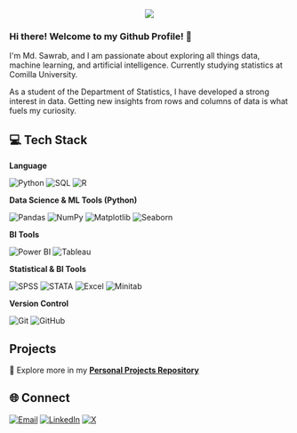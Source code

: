 <div align="center">
  <img src="https://profile-counter.glitch.me/md-sawrab/count.svg?"  />
</div>

### Hi there! Welcome to my Github Profile! 👋

I'm Md. Sawrab, and I am passionate about exploring all things data, machine learning, and artificial intelligence. Currently studying statistics at Comilla University.

As a student of the Department of Statistics, I have developed a strong interest in data. Getting new insights from rows and columns of data is what fuels my curiosity.

## 💻 Tech Stack

**Language** 

![Python](https://img.shields.io/badge/-Python-3776AB?style=flat-square&logo=Python&logoColor=white) 
![SQL](https://img.shields.io/badge/-SQL-4479A1?style=flat-square&logo=MySQL&logoColor=white)
![R](https://img.shields.io/badge/-R-276DC3?style=flat-square&logo=R&logoColor=white)

**Data Science & ML Tools (Python)**

![Pandas](https://img.shields.io/badge/-Pandas-150458?style=flat-square&logo=pandas&logoColor=white)
![NumPy](https://img.shields.io/badge/-NumPy-013243?style=flat-square&logo=numpy&logoColor=white)
![Matplotlib](https://img.shields.io/badge/-Matplotlib-11557c?style=flat-square&logo=python&logoColor=white)
![Seaborn](https://img.shields.io/badge/-Seaborn-3776AB?style=flat-square&logo=python&logoColor=white)

**BI Tools**

![Power BI](https://img.shields.io/badge/-Power%20BI-F2C811?style=flat-square&logo=power-bi&logoColor=black)
![Tableau](https://img.shields.io/badge/-Tableau-E97627?style=flat-square&logo=Tableau&logoColor=white)

**Statistical & BI Tools**

![SPSS](https://img.shields.io/badge/-SPSS-lightgrey?style=flat-square)
![STATA](https://img.shields.io/badge/-STATA-lightblue?style=flat-square)
![Excel](https://img.shields.io/badge/-Excel-217346?style=flat-square&logo=microsoft-excel&logoColor=white)
![Minitab](https://img.shields.io/badge/-MINITAB-004990?style=flat-square)

**Version Control**

![Git](https://img.shields.io/badge/-Git-F05032?style=flat-square&logo=git&logoColor=white)
![GitHub](https://img.shields.io/badge/-GitHub-181717?style=flat-square&logo=github&logoColor=white)

## Projects

🔗 Explore more in my [**Personal Projects Repository**](https://github.com/md-sawrab/Personal-Projects.git)

## 🌐 Connect
[![Email](https://img.shields.io/badge/-Email-D14836?style=for-the-badge&logo=Gmail&logoColor=white)](mailto:mdsawrab@gmail.com)
[![LinkedIn](https://img.shields.io/badge/-LinkedIn-0077B5?style=for-the-badge&logo=LinkedIn&logoColor=white)](https://www.linkedin.com/in/md-sawrab/)
[![X](https://img.shields.io/badge/-X-000000?style=for-the-badge&logo=X&logoColor=white)](https://x.com/__Sawrab)

